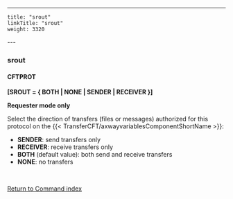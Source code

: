 ---
    title: "srout"
    linkTitle: "srout"
    weight: 3320
---<span id="srout"></span>

### srout

#### CFTPROT

****[SROUT = { BOTH
&#124; NONE &#124; SENDER &#124; RECEIVER }]****

****Requester mode only****

Select the direction of transfers (files or messages) authorized for
this protocol on the {{< TransferCFT/axwayvariablesComponentShortName  >}}:

- ****SENDER****: send transfers only
- ****RECEIVER****: receive transfers only
- ****BOTH**** (default value): both send and
    receive transfers
- ****NONE****: no transfers

 

[Return to Command index](../../)
